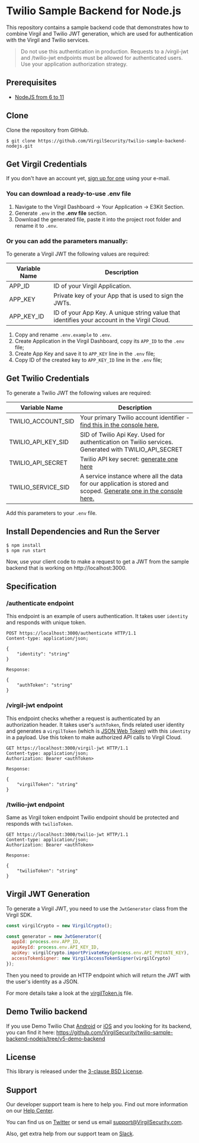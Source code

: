 # Twilio Sample Backend for Node.js

This repository contains a sample backend code that demonstrates how to combine Virgil and Twilio JWT generation, which are used for authentication with the Virgil and Twilio services.

> Do not use this authentication in production. Requests to a /virgil-jwt and /twilio-jwt endpoints must be allowed for authenticated users. Use your application authorization strategy.

## Prerequisites
- [NodeJS from 6 to 11](https://nodejs.org)

## Clone

Clone the repository from GitHub.

```
$ git clone https://github.com/VirgilSecurity/twilio-sample-backend-nodejs.git
```

## Get Virgil Credentials

If you don't have an account yet, [sign up for one](https://dashboard.virgilsecurity.com/signup) using your e-mail.

### You can download a ready-to-use .env file

1. Navigate to the Virgil Dashboard -> Your Application -> E3Kit Section.
2. Generate `.env` in the **.env file** section.
3. Download the generated file, paste it into the project root folder and rename it to `.env`.

### Or you can add the parameters manually:

To generate a Virgil JWT the following values are required:

| Variable Name                     | Description                    |
|-----------------------------------|--------------------------------|
| APP_ID                   | ID of your Virgil Application. |
| APP_KEY                  | Private key of your App that is used to sign the JWTs. |
| APP_KEY_ID               | ID of your App Key. A unique string value that identifies your account in the Virgil Cloud. |

1. Copy and rename `.env.example` to `.env`.
2. Create Application in the Virgil Dashboard, copy its `APP_ID` to the `.env` file;
3. Create App Key and save it to `APP_KEY` line in the `.env` file;
4. Copy ID of the created key to `APP_KEY_ID` line in the `.env` file;

## Get Twilio Credentials

To generate a Twilio JWT the following values are required:

| Variable Name                     | Description                    |
|-----------------------------------|--------------------------------|
| TWILIO_ACCOUNT_SID                | Your primary Twilio account identifier - [find this in the console here.](https://www.twilio.com/console)        |
| TWILIO_API_KEY_SID                    | SID of Twilio Api Key. Used for authentication on Twilio services. Generated with TWILIO_API_SECRET|
| TWILIO_API_SECRET                 | Twilio API key secret: [generate one here](https://www.twilio.com/console/chat/runtime/api-keys) |
| TWILIO_SERVICE_SID            | A service instance where all the data for our application is stored and scoped. [Generate one in the console here.](https://www.twilio.com/console/chat/dashboard) |

Add this parameters to your `.env` file.

## Install Dependencies and Run the Server

```
$ npm install
$ npm run start
```
Now, use your client code to make a request to get a JWT from the sample backend that is working on http://localhost:3000.

## Specification

### /authenticate endpoint
This endpoint is an example of users authentication. It takes user `identity` and responds with unique token.

```http
POST https://localhost:3000/authenticate HTTP/1.1
Content-type: application/json;

{
    "identity": "string"
}

Response:

{
    "authToken": "string"
}
```

### /virgil-jwt endpoint
This endpoint checks whether a request is authenticated by an authorization header. It takes user's `authToken`, finds related user identity and generates a `virgilToken` (which is [JSON Web Token](https://jwt.io/)) with this `identity` in a payload. Use this token to make authorized API calls to Virgil Cloud.

```http
GET https://localhost:3000/virgil-jwt HTTP/1.1
Content-type: application/json;
Authorization: Bearer <authToken>

Response:

{
    "virgilToken": "string"
}
```

### /twilio-jwt endpoint
Same as Virgil token endpoint Twilio endpoint should be protected and responds with `twilioToken`.

```http
GET https://localhost:3000/twilio-jwt HTTP/1.1
Content-type: application/json;
Authorization: Bearer <authToken>

Response:

{
    "twilioToken": "string"
}
```

## Virgil JWT Generation
To generate a Virgil JWT, you need to use the `JwtGenerator` class from the Virgil SDK.

```js
const virgilCrypto = new VirgilCrypto();

const generator = new JwtGenerator({
  appId: process.env.APP_ID,
  apiKeyId: process.env.API_KEY_ID,
  apiKey: virgilCrypto.importPrivateKey(process.env.API_PRIVATE_KEY),
  accessTokenSigner: new VirgilAccessTokenSigner(virgilCrypto)
});

```

Then you need to provide an HTTP endpoint which will return the JWT with the user's identity as a JSON.

For more details take a look at the [virgilToken.js](api/virgilToken.js) file.

## Demo Twilio backend

If you use Demo Twilio Chat [Android](https://github.com/VirgilSecurity/demo-twilio-chat-android) or [iOS](https://github.com/VirgilSecurity/chat-twilio-ios/tree/sample-v5) and you looking for its backend, you can find it here: https://github.com/VirgilSecurity/twilio-sample-backend-nodejs/tree/v5-demo-backend

## License

This library is released under the [3-clause BSD License](LICENSE.md).

## Support

Our developer support team is here to help you. Find out more information on our [Help Center](https://help.virgilsecurity.com/).

You can find us on [Twitter](https://twitter.com/VirgilSecurity) or send us email support@VirgilSecurity.com.

Also, get extra help from our support team on [Slack](https://virgilsecurity.com/join-community).
